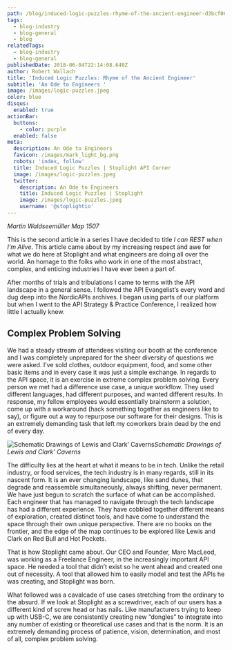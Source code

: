```yaml
---
path: /blog/induced-logic-puzzles-rhyme-of-the-ancient-engineer-d3bcf0685b8d
tags:
  - blog-industry
  - blog-general
  - blog
relatedTags:
  - blog-industry
  - blog-general
publishedDate: 2018-06-04T22:14:08.640Z
author: Robert Wallach
title: 'Induced Logic Puzzles: Rhyme of the Ancient Engineer'
subtitle: 'An Ode to Engineers '
image: /images/logic-puzzles.jpeg
color: blue
disqus:
  enabled: true
actionBar:
  buttons:
    - color: purple
  enabled: false
meta:
  description: An Ode to Engineers
  favicon: /images/mark_light_bg.png
  robots: 'index, follow'
  title: Induced Logic Puzzles | Stoplight API Corner
  image: /images/logic-puzzles.jpeg
  twitter:
    description: An Ode to Engineers
    title: Induced Logic Puzzles | Stoplight
    image: /images/logic-puzzles.jpeg
    username: '@stoplightio'
---
```

*Martin Waldseemüller Map 1507*

This is the second article in a series I have decided to title *I can REST when I’m Alive*. This article came about by my increasing respect and awe for what we do here at Stoplight and what engineers are doing all over the world. An homage to the folks who work in one of the most abstract, complex, and enticing industries I have ever been a part of.

After months of trials and tribulations I came to terms with the API landscape in a general sense. I followed the API Evangelist’s every word and dug deep into the NordicAPIs archives. I began using parts of our platform but when I went to the API Strategy & Practice Conference, I realized how little I actually knew.

## Complex Problem Solving

We had a steady stream of attendees visiting our booth at the conference and I was completely unprepared for the sheer diversity of questions we were asked. I’ve sold clothes, outdoor equipment, food, and some other basic items and in every case it was just a simple exchange. In regards to the API space, it is an exercise in extreme complex problem solving. Every person we met had a difference use case, a unique workflow. They used different languages, had different purposes, and wanted different results. In response, my fellow employees would essentially brainstorm a solution, come up with a workaround (hack something together as engineers like to say), or figure out a way to repurpose our software for their designs. This is an extremely demanding task that left my coworkers brain dead by the end of every day.

![Schematic Drawings of Lewis and Clark’ Caverns](https://cdn-images-1.medium.com/max/2048/1*AW3fParLV1Oyku1CntHTOA.jpeg)*Schematic Drawings of Lewis and Clark’ Caverns*

The difficulty lies at the heart at what it means to be in tech. Unlike the retail industry, or food services, the tech industry is in many regards, still in its nascent form. It is an ever changing landscape, like sand dunes, that degrade and reassemble simultaneously, always shifting, never permanent. We have just begun to scratch the surface of what can be accomplished. Each engineer that has managed to navigate through the tech landscape has had a different experience. They have cobbled together different means of exploration, created distinct tools, and have come to understand the space through their own unique perspective. There are no books on the frontier, and the edge of the map continues to be explored like Lewis and Clark on Red Bull and Hot Pockets.

That is how Stoplight came about. Our CEO and Founder, Marc MacLeod, was working as a Freelance Engineer, in the increasingly important API space. He needed a tool that didn’t exist so he went ahead and created one out of necessity. A tool that allowed him to easily model and test the APIs he was creating, and Stoplight was born.

What followed was a cavalcade of use cases stretching from the ordinary to the absurd. If we look at Stoplight as a screwdriver, each of our users has a different kind of screw head or has nails. Like manufacturers trying to keep up with USB-C, we are consistently creating new “dongles” to integrate into any number of existing or theoretical use cases and that is the norm. It is an extremely demanding process of patience, vision, determination, and most of all, complex problem solving.
